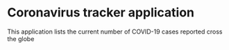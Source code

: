 # Coronavirus tracker application

This application lists the current number of COVID-19 cases reported cross the globe
